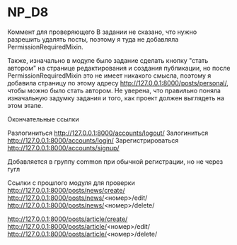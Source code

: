 # NP_D8

Коммент для проверяющего
В задании не сказано, что нужно разрешить удалять посты, поэтому я туда не добавляла PermissionRequiredMixin. 

Также, изначально в модуле было задание сделать кнопку "стать автором" на странице редактирования и создания публикации, но после PermissionRequiredMixin это не имеет никакого смысла, поэтому я добавила страницу по этому адресу http://127.0.0.1:8000/posts/personal/, чтобы можно было стать автором. Не уверена, что правильно поняла изначальную задумку задания и того, как проект должен выглядеть на этом этапе. 


Окончательные ссылки

Разлогиниться http://127.0.0.1:8000/accounts/logout/
Залогиниться http://127.0.0.1:8000/accounts/login/
Зарегистрироваться http://127.0.0.1:8000/accounts/signup/

Добавляется в группу common при обычной регистрации, но не через гугл

Ссылки с прошлого модуля для проверки
http://127.0.0.1:8000/posts/news/create/ 
http://127.0.0.1:8000/posts/news/<номер>/edit/
http://127.0.0.1:8000/posts/news/<номер>/delete/

http://127.0.0.1:8000/posts/article/create/
http://127.0.0.1:8000/posts/article/<номер>/edit/
http://127.0.0.1:8000/posts/article/<номер>/delete/
